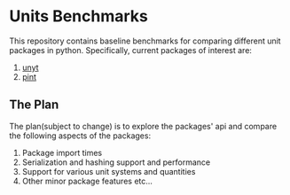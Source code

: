 # Units Benchmarks
This repository contains baseline benchmarks for comparing different unit packages in python. Specifically, current packages of interest are:

1. [unyt](https://github.com/yt-project/unyt)
2. [pint](https://github.com/hgrecco/pint)


## The Plan
The plan(subject to change) is to explore the packages' api and compare the following aspects of the packages:

1. Package import times
2. Serialization and hashing support and performance
3. Support for various unit systems and quantities
4. Other minor package features etc...
